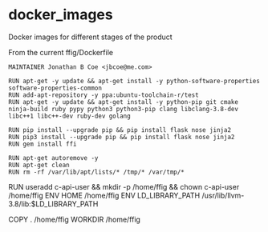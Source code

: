 # docker_images
Docker images for different stages of the product


From the current ffig/Dockerfile

```FROM ubuntu:16.04
MAINTAINER Jonathan B Coe <jbcoe@me.com>

RUN apt-get -y update && apt-get install -y python-software-properties software-properties-common
RUN add-apt-repository -y ppa:ubuntu-toolchain-r/test
RUN apt-get -y update && apt-get install -y python-pip git cmake ninja-build ruby pypy python3 python3-pip clang libclang-3.8-dev libc++1 libc++-dev ruby-dev golang

RUN pip install --upgrade pip && pip install flask nose jinja2 
RUN pip3 install --upgrade pip && pip install flask nose jinja2
RUN gem install ffi

RUN apt-get autoremove -y
RUN apt-get clean
RUN rm -rf /var/lib/apt/lists/* /tmp/* /var/tmp/*
```

RUN useradd c-api-user && mkdir -p /home/ffig && chown c-api-user /home/ffig
ENV HOME /home/ffig
ENV LD_LIBRARY_PATH /usr/lib/llvm-3.8/lib:$LD_LIBRARY_PATH

COPY . /home/ffig
WORKDIR /home/ffig
